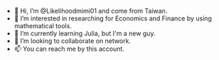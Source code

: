 - 👋 Hi, I’m @Likelihoodmimi01 and come from Taiwan.
- 👀 I’m interested in researching for Economics and Finance by using mathematical tools.
- 🌱 I’m currently learning Julia, but I'm a new guy.
- 💞️ I’m looking to collaborate on network.
- 📫 You can reach me by this account.

<!---
Likelihoodmimi01/Likelihoodmimi01 is a ✨ special ✨ repository because its `README.md` (this file) appears on your GitHub profile.
You can click the Preview link to take a look at your changes.
--->
